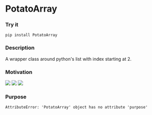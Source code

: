 # PotatoArray

### Try it

`pip install PotatoArray`

### Description

A wrapper class around python's list with index starting at 2.

### Motivation
![](https://i.redd.it/iwnqgrrbls5z.png) 
![](https://i.redd.it/bpnzu5yy126z.png)
![](https://i.imgur.com/ehiodI5.png)

### Purpose
`AttributeError: 'PotatoArray' object has no attribute 'purpose'`
